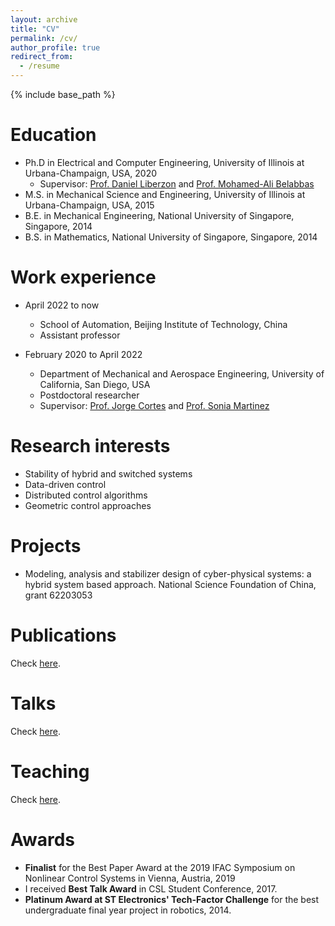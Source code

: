 ```yaml
---
layout: archive
title: "CV"
permalink: /cv/
author_profile: true
redirect_from:
  - /resume
---
```


{% include base_path %}

Education
======
* Ph.D in Electrical and Computer Engineering, University of Illinois at Urbana-Champaign, USA, 2020
  * Supervisor: <a href="http://liberzon.csl.illinois.edu/"> Prof. Daniel Liberzon</a> and <a href="https://publish.illinois.edu/belabbas/"> Prof. Mohamed-Ali Belabbas</a>
* M.S. in Mechanical Science and Engineering, University of Illinois at Urbana-Champaign, USA, 2015
* B.E. in Mechanical Engineering, National University of Singapore, Singapore, 2014
* B.S. in Mathematics, National University of Singapore, Singapore, 2014

Work experience
======
* April 2022 to now
  * School of Automation, Beijing Institute of Technology, China
  * Assistant professor

* February 2020 to April 2022
  * Department of Mechanical and Aerospace Engineering, University of California, San Diego, USA
  * Postdoctoral researcher
  * Supervisor: <a href="http://carmenere.ucsd.edu/jorge/">Prof. Jorge Cortes</a> and <a href="http://nodes.ucsd.edu/sonia/">Prof. Sonia Martinez</a>
  
Research interests
======
* Stability of hybrid and switched systems
* Data-driven control
* Distributed control algorithms
* Geometric control approaches

Projects
======
* Modeling, analysis and stabilizer design of cyber-physical systems: a hybrid system based approach. National Science Foundation of China, grant 62203053

Publications
======
  Check <a href="/publications">here</a>.
  
Talks
======
  Check <a href="/talks">here</a>.
  
Teaching
======
  Check <a href="/teaching">here</a>.
  
Awards
======
* <strong>Finalist</strong> for the Best Paper Award at the 2019 IFAC Symposium on Nonlinear Control 
Systems in Vienna, Austria, 2019
* I received <strong>Best Talk Award</strong> in CSL Student Conference, 2017.
* <strong>Platinum Award at ST Electronics&#39; Tech-Factor Challenge</strong> for the best undergraduate final year project in robotics, 2014.

